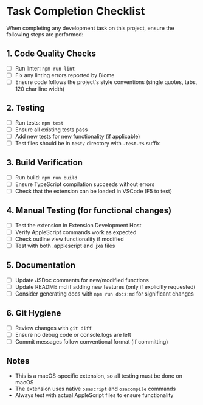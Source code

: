# Task Completion Checklist

When completing any development task on this project, ensure the following steps are performed:

## 1. Code Quality Checks
- [ ] Run linter: `npm run lint`
- [ ] Fix any linting errors reported by Biome
- [ ] Ensure code follows the project's style conventions (single quotes, tabs, 120 char line width)

## 2. Testing
- [ ] Run tests: `npm test`
- [ ] Ensure all existing tests pass
- [ ] Add new tests for new functionality (if applicable)
- [ ] Test files should be in `test/` directory with `.test.ts` suffix

## 3. Build Verification
- [ ] Run build: `npm run build`
- [ ] Ensure TypeScript compilation succeeds without errors
- [ ] Check that the extension can be loaded in VSCode (F5 to test)

## 4. Manual Testing (for functional changes)
- [ ] Test the extension in Extension Development Host
- [ ] Verify AppleScript commands work as expected
- [ ] Check outline view functionality if modified
- [ ] Test with both .applescript and .jxa files

## 5. Documentation
- [ ] Update JSDoc comments for new/modified functions
- [ ] Update README.md if adding new features (only if explicitly requested)
- [ ] Consider generating docs with `npm run docs:md` for significant changes

## 6. Git Hygiene
- [ ] Review changes with `git diff`
- [ ] Ensure no debug code or console.logs are left
- [ ] Commit messages follow conventional format (if committing)

## Notes
- This is a macOS-specific extension, so all testing must be done on macOS
- The extension uses native `osascript` and `osacompile` commands
- Always test with actual AppleScript files to ensure functionality